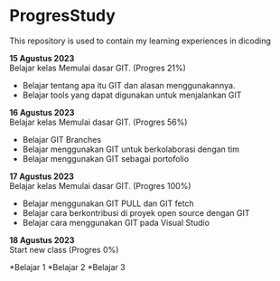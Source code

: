 # ProgresStudy
This repository is used to contain my learning experiences in dicoding

**15 Agustus 2023**  
Belajar kelas Memulai dasar GIT. (Progres 21%)

  * Belajar tentang apa itu GIT dan alasan menggunakannya.
  * Belajar tools yang dapat digunakan untuk menjalankan GIT

**16 Agustus 2023**  
Belajar kelas Memulai dasar GIT. (Progres 56%)

  * Belajar GIT Branches
  * Belajar menggunakan GIT untuk berkolaborasi dengan tim
  * Belajar menggunakan GIT sebagai portofolio

**17 Agustus 2023**  
Belajar kelas Memulai dasar GIT. (Progres 100%)

 * Belajar menggunakan GIT PULL dan GIT fetch
 * Belajar cara berkontribusi di proyek open source dengan GIT
 * Belajar cara menggunakan GIT pada Visual Studio


**18 Agustus 2023**  
Start new class (Progres 0%)

   *Belajar 1
   *Belajar 2
   *Belajar 3

